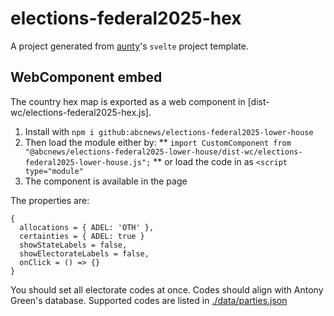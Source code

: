 # elections-federal2025-hex

A project generated from [aunty](https://github.com/abcnews/aunty)'s `svelte` project template.

## WebComponent embed

The country hex map is exported as a web component in [dist-wc/elections-federal2025-hex.js].

1. Install with `npm i github:abcnews/elections-federal2025-lower-house`
2. Then load the module either by:
   ** `import CustomComponent from "@abcnews/elections-federal2025-lower-house/dist-wc/elections-federal2025-lower-house.js";`
   ** or load the code in as `<script type="module"`
3. The <abcnews-hexmap /> component is available in the page

The properties are:

```
{
  allocations = { ADEL: 'OTH' },
  certainties = { ADEL: true }
  showStateLabels = false,
  showElectorateLabels = false,
  onClick = () => {}
}
```

You should set all electorate codes at once. Codes should align with Antony Green's database. Supported codes are listed in [./data/parties.json]()
